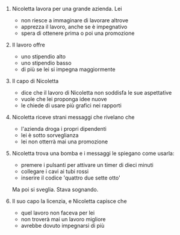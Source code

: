 ---
---

1. Nicoletta lavora per una grande azienda. Lei

   * non riesce a immaginare di lavorare altrove
   * apprezza il lavoro, anche se è impegnativo
   * spera di ottenere prima o poi una promozione

2. Il lavoro offre

   * uno stipendio alto
   * uno stipendio basso
   * di più se lei si impegna maggiormente

3. Il capo di Nicoletta

   * dice che il lavoro di Nicoletta non soddisfa le sue aspettative
   * vuole che lei proponga idee nuove
   * le chiede di usare più grafici nei rapporti

4. Nicoletta riceve strani messaggi che rivelano che

   * l'azienda droga i propri dipendenti
   * lei è sotto sorveglianza
   * lei non otterrà mai una promozione

5. Nicoletta trova una bomba e i messaggi le spiegano come usarla:

   * premere i pulsanti per attivare un timer di dieci minuti
   * collegare i cavi ai tubi rossi
   * inserire il codice 'quattro due sette otto'

   Ma poi si sveglia. Stava sognando.

6. Il suo capo la licenzia, e Nicoletta capisce che

   * quel lavoro non faceva per lei
   * non troverà mai un lavoro migliore
   * avrebbe dovuto impegnarsi di più